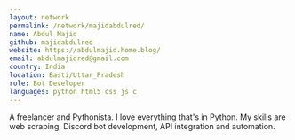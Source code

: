 ```yaml
---
layout: network
permalink: /network/majidabdulred/
name: Abdul Majid
github: majidabdulred
website: https://abdulmajid.home.blog/
email: abdulmajidred@gmail.com
country: India
location: Basti/Uttar_Pradesh
role: Bot Developer
languages: python html5 css js c
---
```


A freelancer and Pythonista. I love everything that's in Python. My skills are web scraping, Discord bot development, API integration and automation. 
